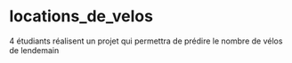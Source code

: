 # locations_de_velos
4 étudiants réalisent un projet qui permettra de prédire le nombre de vélos de lendemain

